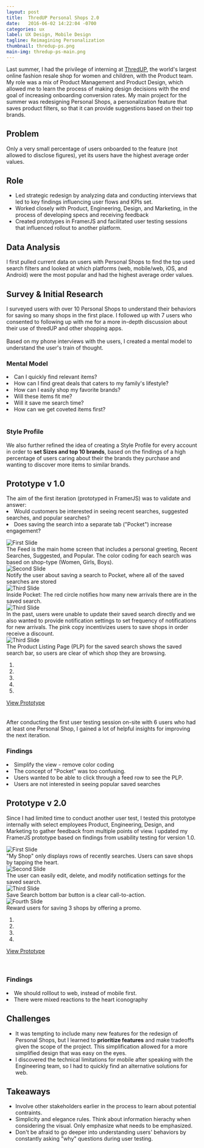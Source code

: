 ```yaml
---
layout: post
title:  ThredUP Personal Shops 2.0
date:   2016-06-02 14:22:04 -0700
categories: ux
label: UX Design, Mobile Design
tagline: Reimagining Personalization
thumbnail: thredup-ps.png
main-img: thredup-ps-main.png
---
```

<section>
    <p class="intro">Last summer, I had the privilege of interning at <a href="http://thredup.com" target="_blank">ThredUP</a>, the world's largest online fashion resale shop for women and children, with the Product team. My role was a mix of Product Management and Product Design, which allowed me to learn  the process of making design decisions with the end goal of increasing onboarding conversion rates. My main project for the summer was redesigning Personal Shops, a personalization feature that saves product filters, so that it can provide suggestions based on their top brands.</p>
</section>

<div class="row">
  <div class="col-md-6 project-problem">
  		<h2 class="block-title">Problem</h2>
  		  Only a very small percentage of users onboarded to the feature (not allowed to disclose figures), yet its users have the highest average order values.
  </div>
  <div class="col-md-6 project-role">
  	<h2 class="block-title">Role</h2>
      <ul>
      <li>Led strategic redesign by analyzing data and conducting interviews that led to key findings influencing user flows and KPIs set.</li>
        <li>Worked closely with Product, Engineering, Design, and Marketing, in the process of developing specs and receiving feedback</li>
        <li>Created prototypes in FramerJS and facilitated user testing sessions that influenced rollout to another platform.</li>
      </ul>
  	</div>

</div>

<section>
<h1 class="section-title">Data Analysis</h1>
I first pulled current data on users with Personal Shops to find the top used search filters and looked at which platforms (web, mobile/web, iOS, and Android) were the most popular and had the highest average order values.
</section>

<section>
<h1 class="section-title">Survey & Initial Research</h1>
I surveyed users with over 10 Personal Shops to understand their behaviors for saving so many shops in the first place. I followed up with 7 users who consented to following up with me for a more in-depth discussion about their use of thredUP and other shopping apps.
<br>
<br>
Based on my phone interviews with the users, I created a mental model to understand the user's train of thought.
  <h3 class="subtitle">Mental Model</h3>
    <li>Can I quickly find relevant items?</li>
    <li>How can I find great deals that caters to my family's lifestyle?</li>
    <li>How can I easily shop my favorite brands?</li>
    <li>Will these items fit me?</li>
    <li>Will it save me search time?</li>
    <li>How can we get coveted items first?</li>
<br>
<p>
<h3 class="subtitle">Style Profile</h3>
We also further refined the idea of creating a Style Profile for every account in order to <strong>set Sizes and top 10 brands</strong>, based on the findings of a high percentage of users caring about their the brands they purchase and wanting to discover more items to similar brands.
</section>

<section>
<h1 class="section-title">Prototype v 1.0</h1>
The aim of the first iteration (prototyped in FramerJS) was to validate and answer:
<li>Would customers be interested in seeing recent searches, suggested searches, and popular searches?</li>
<li>Does saving the search into a separate tab ("Pocket") increase engagement?</li>
<p>
<div id="myCarousel" class="carousel slide" data-ride="carousel">
  <!-- Carousel indicators -->
  <!-- Wrapper for carousel items -->
  <div class="carousel-inner">
      <div class="item active">
          <img src="/img/portfolio/thredup-ps/v1-home.png" alt="First Slide">
          <div class="carousel-caption active">
          The Feed is the main home screen that includes a personal greeting, Recent Searches, Suggested, and Popular. The color coding for each search was based on shop-type (Women, Girls, Boys).
          </div>
      </div>
      <div class="item">
          <img src="/img/portfolio/thredup-ps/v1-popup.png" alt="Second Slide">
          <div class="carousel-caption active">
          Notify the user about saving a search to Pocket, where all of the saved searches are stored
          </div>
      </div>
      <div class="item">
          <img src="/img/portfolio/thredup-ps/v1-pocket.png" alt="Third Slide">
          <div class="carousel-caption active">
          Inside Pocket: The red circle notifies how many new arrivals there are in the saved search.
          </div>
      </div>
      <div class="item">
          <img src="/img/portfolio/thredup-ps/v1-pocketedit.png" alt="Third Slide">
          <div class="carousel-caption active">
          In the past, users were unable to update their saved search directly and we also wanted to provide notification settings to set frequency of notifications for new arrivals. The pink copy incentivizes users to save shops in order receive a discount.
          </div>
      </div>
      <div class="item">
          <img src="/img/portfolio/thredup-ps/v1-PLP.png" alt="Third Slide">
          <div class="carousel-caption active">
          The Product Listing Page (PLP) for the saved search shows the saved search bar, so users are clear of which shop they are browsing.
          </div>
      </div>
  </div>
  <ol class="carousel-indicators">
      <li data-target="#myCarousel" data-slide-to="0" class="active"></li>
      <li data-target="#myCarousel" data-slide-to="1"></li>
      <li data-target="#myCarousel" data-slide-to="2"></li>
      <li data-target="#myCarousel" data-slide-to="3"></li>
      <li data-target="#myCarousel" data-slide-to="4"></li>
  </ol>   
  <!-- Carousel controls -->
  <a class="carousel-control left" href="#myCarousel" data-slide="prev">
      <span class="glyphicon glyphicon-chevron-left"></span>
  </a>
  <a class="carousel-control right" href="#myCarousel" data-slide="next">
      <span class="glyphicon glyphicon-chevron-right"></span>
  </a>
</div>
<p>
<div class="cta">
  <a href="http://share.framerjs.com/y2r6k8czd5k7/" target="_blank">View Prototype</a>
</div>
<br>
<br>
After conducting the first user testing session on-site with 6 users who had at least one Personal Shop, I gained a lot of helpful insights for improving the next iteration.
<h3 class="subtitle">Findings</h3>
  <li>Simplify the view - remove color coding</li>
  <li>The concept of "Pocket" was too confusing.</li>
  <li>Users wanted to be able to click through a feed row to see the PLP.</li>
  <li>Users are not interested in seeing popular saved searches</li>
</section>

<section>
  <h1 class="section-title">Prototype v 2.0</h1>
  Since I had limited time to conduct another user test, I tested this prototype internally with select employees Product, Engineering, Design, and Marketing to gather feedback from multiple points of view. I updated my FramerJS prototype based on findings from usability testing for version 1.0.
  <p>
    <div id="v2Carousel" class="carousel slide" data-ride="carousel">
    <!-- Carousel indicators -->
    <!-- Wrapper for carousel items -->
    <div class="carousel-inner">
        <div class="item active">
            <img src="/img/portfolio/thredup-ps/v2-home.png" class="img-responsive" alt="First Slide">
            <div class="carousel-caption active">
            "My Shop" only displays rows of recently searches. Users can save shops by tapping the heart.
            </div>
        </div>
        <div class="item">
            <img src="/img/portfolio/thredup-ps/v2-edit.png" alt="Second Slide">
            <div class="carousel-caption active">
            The user can easily edit, delete, and modify notification settings for the saved search.
            </div>
        </div>
        <div class="item">
            <img src="/img/portfolio/thredup-ps/v2-PLPsave.png" alt="Third Slide">
            <div class="carousel-caption active">
           Save Search bottom bar button is a clear call-to-action.
            </div>
        </div>
        <div class="item">
            <img src="/img/portfolio/thredup-ps/v2-promo.png" alt="Fourth Slide">
            <div class="carousel-caption active">
            Reward users for saving 3 shops by offering a promo.
            </div>
        </div>
    </div>
    <ol class="carousel-indicators">
        <li data-target="#v2Carousel" data-slide-to="0" class="active"></li>
        <li data-target="#v2Carousel" data-slide-to="1"></li>
        <li data-target="#v2Carousel" data-slide-to="2"></li>
        <li data-target="#v2Carousel" data-slide-to="3"></li>
    </ol>   
    <!-- Carousel controls -->
    <a class="carousel-control left" href="#v2Carousel" data-slide="prev">
        <span class="glyphicon glyphicon-chevron-left"></span>
    </a>
    <a class="carousel-control right" href="#v2Carousel" data-slide="next">
        <span class="glyphicon glyphicon-chevron-right"></span>
    </a>
</div>
<p>
  <div class="cta">
    <a href="http://share.framerjs.com/daab0qd1fmzh/" target="_blank">View Prototype</a>
  </div>
  <br>
  <br>
  <h3 class="subtitle">Findings</h3>
    <li>We should rolllout to web, instead of mobile first.</li>
    <li>There were mixed reactions to the heart iconography</li>
</section>

<section>
<h1 class="section-title">Challenges</h1>
<ul>
  <li>It was tempting to include many new features for the redesign of Personal Shops, but I learned to <strong>prioritize features</strong> and make tradeoffs given the scope of the project. This simplification allowed for a more simplified design that was easy on the eyes.</li>
  <li>I discovered the technical limitations for mobile after speaking with the Engineering team, so I had to quickly find an alternative solutions for web.</li>
</ul>
</section>

<section>
<h1 class="section-title">Takeaways</h1>
<ul>
	<li>Involve other stakeholders earlier in the process to learn about potential contraints.</li>
	<li>Simplicity and elegance rules. Think about information hierachy when considering the visual. Only emphasize what needs to be emphasized. </li>
	<li>Don't be afraid to go deeper into understanding users' behaviors by constantly asking "why" questions during user testing.</li>
</ul>
</section>




<!-- {% highlight ruby %}
def print_hi(name)
  puts "Hi, #{name}"
end
print_hi('Tom')
#=> prints 'Hi, Tom' to STDOUT.
{% endhighlight %}

Check out the [Jekyll docs][jekyll-docs] for more info on how to get the most out of Jekyll. File all bugs/feature requests at [Jekyll’s GitHub repo][jekyll-gh]. If you have questions, you can ask them on [Jekyll Talk][jekyll-talk].

[jekyll-docs]: http://jekyllrb.com/docs/home
[jekyll-gh]:   https://github.com/jekyll/jekyll
[jekyll-talk]: https://talk.jekyllrb.com/ -->

